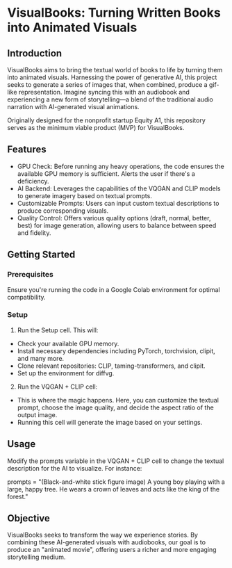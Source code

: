 # VisualBooks: Turning Written Books into Animated Visuals
## Introduction
VisualBooks aims to bring the textual world of books to life by turning them into animated visuals. Harnessing the power of generative AI, this project seeks to generate a series of images that, when combined, produce a gif-like representation. Imagine syncing this with an audiobook and experiencing a new form of storytelling—a blend of the traditional audio narration with AI-generated visual animations.

Originally designed for the nonprofit startup Equity A1, this repository serves as the minimum viable product (MVP) for VisualBooks.

## Features
- GPU Check: Before running any heavy operations, the code ensures the available GPU memory is sufficient. Alerts the user if there's a deficiency.
- AI Backend: Leverages the capabilities of the VQGAN and CLIP models to generate imagery based on textual prompts.
- Customizable Prompts: Users can input custom textual descriptions to produce corresponding visuals.
- Quality Control: Offers various quality options (draft, normal, better, best) for image generation, allowing users to balance between speed and fidelity.
## Getting Started
### Prerequisites
Ensure you're running the code in a Google Colab environment for optimal compatibility.

### Setup
1. Run the Setup cell. This will:

- Check your available GPU memory.
- Install necessary dependencies including PyTorch, torchvision, clipit, and many more.
- Clone relevant repositories: CLIP, taming-transformers, and clipit.
- Set up the environment for diffvg.
2. Run the VQGAN + CLIP cell:

- This is where the magic happens. Here, you can customize the textual prompt, choose the image quality, and decide the aspect ratio of the output image.
- Running this cell will generate the image based on your settings.
## Usage
Modify the prompts variable in the VQGAN + CLIP cell to change the textual description for the AI to visualize. For instance:

prompts = "(Black-and-white stick figure image) A young boy playing with a large, happy tree. He wears a crown of leaves and acts like the king of the forest."
## Objective
VisualBooks seeks to transform the way we experience stories. By combining these AI-generated visuals with audiobooks, our goal is to produce an "animated movie", offering users a richer and more engaging storytelling medium.
